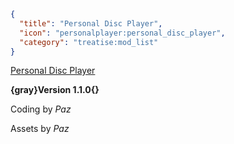 ```json
{
  "title": "Personal Disc Player",
  "icon": "personalplayer:personal_disc_player",
  "category": "treatise:mod_list"
}
```
[Personal Disc Player](^personalplayer:personalplayer)

__{gray}Version 1.1.0{}__


Coding by *Paz*

Assets by *Paz*